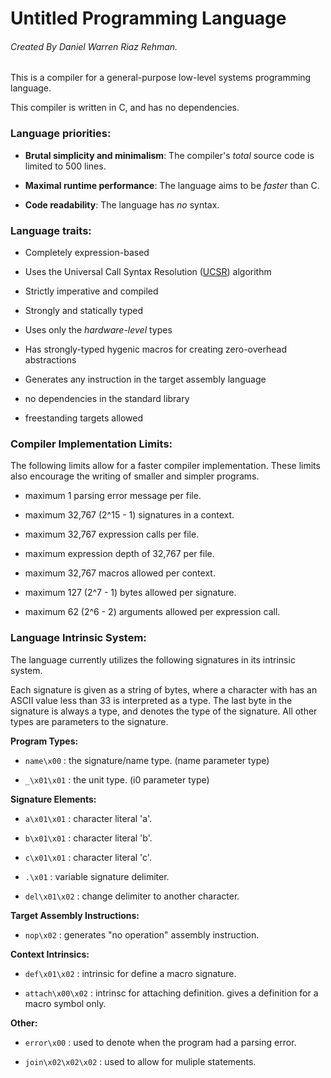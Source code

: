 # Untitled Programming Language
###### Created By Daniel Warren Riaz Rehman.

This is a compiler for a general-purpose low-level systems programming language. 

This compiler is written in C, and has no dependencies.

### Language priorities:

 - __Brutal simplicity and minimalism__: The compiler's _total_ source code is limited to 500 lines.

 - __Maximal runtime performance__: The language aims to be _faster_ than C.

 - __Code readability__: The language has _no_ syntax.

### Language traits:

 - Completely expression-based

 - Uses the Universal Call Syntax Resolution ([UCSR](dwrrehman.github.io/ucsr)) algorithm

 - Strictly imperative and compiled

 - Strongly and statically typed

 - Uses only the _hardware-level_ types

 - Has strongly-typed hygenic macros for creating zero-overhead abstractions

 - Generates any instruction in the target assembly language

 - no dependencies in the standard library

 - freestanding targets allowed

### Compiler Implementation Limits:

The following limits allow for a faster compiler implementation. These limits also encourage the writing of smaller and simpler programs.

 - maximum 1 parsing error message per file.

 - maximum 32,767 (2^15 - 1) signatures in a context.

 - maximum 32,767 expression calls per file.

 - maximum expression depth of 32,767 per file.

 - maximum 32,767 macros allowed per context.

 - maximum 127 (2^7 - 1) bytes allowed per signature. 

 - maximum 62 (2^6 - 2) arguments allowed per expression call.

### Language Intrinsic System:

The language currently utilizes the following signatures in its intrinsic system. 

Each signature is given as a string of bytes, where a character with has an ASCII value less than 33 is interpreted as a type. The last byte in the signature is always a type, and denotes the type of the signature. All other types are parameters to the signature.

**Program Types:**

 - ```name\x00``` : the signature/name type. (name parameter type)

 - ```_\x01\x01``` : the unit type. (i0 parameter type)

**Signature Elements:**

 - ```a\x01\x01``` : character literal 'a'. 

 - ```b\x01\x01``` : character literal 'b'. 

 - ```c\x01\x01``` :  character literal 'c'. 

 - ```.\x01``` : variable signature delimiter. 

 - ```del\x01\x02``` : change delimiter to another character.

**Target Assembly Instructions:**

 - ```nop\x02``` : generates "no operation" assembly instruction. 

**Context Intrinsics:**

 - ```def\x01\x02``` : intrinsic for define a macro signature. 

 - ```attach\x00\x02``` : intrinsc for attaching definition. gives a definition for a macro symbol only.

**Other:**

 - ```error\x00``` : used to denote when the program had a parsing error.

 - ```join\x02\x02\x02``` : used to allow for muliple statements.

